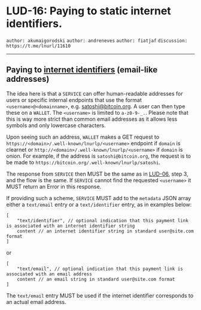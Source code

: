 LUD-16: Paying to static internet identifiers.
==============================================

`author: akumaigorodski` `author: andreneves` `author: fiatjaf` `discussion: https://t.me/lnurl/11610`

---

## Paying to [internet identifiers](https://datatracker.ietf.org/doc/html/rfc5322#section-3.4.1) (email-like addresses)

The idea here is that a `SERVICE` can offer human-readable addresses for users or specific internal endpoints that use the format `<username>@<domainname>`, e.g. satoshi@bitcoin.org. A user can then type these on a `WALLET`. The `<username>` is limited to `a-z0-9-_.`. Please note that this is way more strict than common email addresses as it allows less symbols and only lowercase characters.

Upon seeing such an address, `WALLET` makes a GET request to `https://<domain>/.well-known/lnurlp/<username>` endpoint if `domain` is clearnet or `http://<domain>/.well-known/lnurlp/<username>` if `domain` is onion. For example, if the address is `satoshi@bitcoin.org`, the request is to be made to `https://bitcoin.org/.well-known/lnurlp/satoshi`.

The response from `SERVICE` then MUST be the same as in [LUD-06](06.md), step 3, and the flow is the same. If `SERVICE` cannot find the requested `<username>` it MUST return an Error in this response.

If providing such a scheme, `SERVICE` MUST add to the `metadata` JSON array either a `text/email` entry or a `text/identifier` entry, as in examples below:

```
[
    "text/identifier", // optional indication that this payment link is associated with an internet identifier string
    content // an internet identifier string in standard user@site.com format
]
```

or

```
[
    "text/email", // optional indication that this payment link is associated with an email address
    content // an email string in standard user@site.com format
]
```

The `text/email` entry MUST be used if the internet identifier corresponds to an actual email address.
